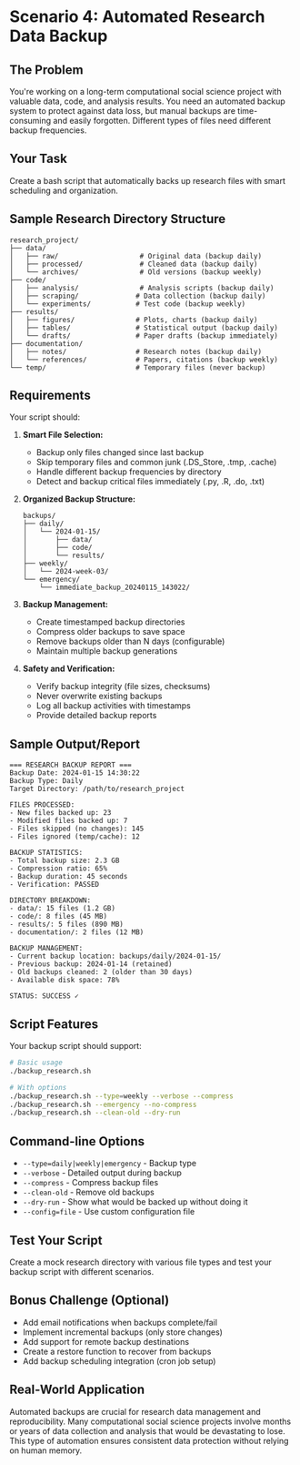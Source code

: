# Scenario 4: Automated Research Data Backup

## The Problem

You're working on a long-term computational social science project with valuable data, code, and analysis results. You need an automated backup system to protect against data loss, but manual backups are time-consuming and easily forgotten. Different types of files need different backup frequencies.

## Your Task

Create a bash script that automatically backs up research files with smart scheduling and organization.

## Sample Research Directory Structure
```
research_project/
├── data/
│   ├── raw/                    # Original data (backup daily)
│   ├── processed/              # Cleaned data (backup daily) 
│   └── archives/               # Old versions (backup weekly)
├── code/
│   ├── analysis/               # Analysis scripts (backup daily)
│   ├── scraping/              # Data collection (backup daily)
│   └── experiments/           # Test code (backup weekly)
├── results/
│   ├── figures/               # Plots, charts (backup daily)
│   ├── tables/                # Statistical output (backup daily)
│   └── drafts/                # Paper drafts (backup immediately)
├── documentation/
│   ├── notes/                 # Research notes (backup daily)
│   └── references/            # Papers, citations (backup weekly)
└── temp/                      # Temporary files (never backup)
```

## Requirements

Your script should:

1. **Smart File Selection:**
   - Backup only files changed since last backup
   - Skip temporary files and common junk (.DS_Store, .tmp, .cache)
   - Handle different backup frequencies by directory
   - Detect and backup critical files immediately (.py, .R, .do, .txt)

2. **Organized Backup Structure:**
   ```
   backups/
   ├── daily/
   │   └── 2024-01-15/
   │       ├── data/
   │       ├── code/
   │       └── results/
   ├── weekly/
   │   └── 2024-week-03/
   └── emergency/
       └── immediate_backup_20240115_143022/
   ```

3. **Backup Management:**
   - Create timestamped backup directories
   - Compress older backups to save space
   - Remove backups older than N days (configurable)
   - Maintain multiple backup generations

4. **Safety and Verification:**
   - Verify backup integrity (file sizes, checksums)
   - Never overwrite existing backups
   - Log all backup activities with timestamps
   - Provide detailed backup reports

## Sample Output/Report
```
=== RESEARCH BACKUP REPORT ===
Backup Date: 2024-01-15 14:30:22
Backup Type: Daily
Target Directory: /path/to/research_project

FILES PROCESSED:
- New files backed up: 23
- Modified files backed up: 7
- Files skipped (no changes): 145
- Files ignored (temp/cache): 12

BACKUP STATISTICS:
- Total backup size: 2.3 GB
- Compression ratio: 65%
- Backup duration: 45 seconds
- Verification: PASSED

DIRECTORY BREAKDOWN:
- data/: 15 files (1.2 GB)
- code/: 8 files (45 MB)
- results/: 5 files (890 MB)
- documentation/: 2 files (12 MB)

BACKUP MANAGEMENT:
- Current backup location: backups/daily/2024-01-15/
- Previous backup: 2024-01-14 (retained)
- Old backups cleaned: 2 (older than 30 days)
- Available disk space: 78%

STATUS: SUCCESS ✓
```

## Script Features

Your backup script should support:

```bash
# Basic usage
./backup_research.sh

# With options
./backup_research.sh --type=weekly --verbose --compress
./backup_research.sh --emergency --no-compress
./backup_research.sh --clean-old --dry-run
```

## Command-line Options
- `--type=daily|weekly|emergency` - Backup type
- `--verbose` - Detailed output during backup
- `--compress` - Compress backup files
- `--clean-old` - Remove old backups
- `--dry-run` - Show what would be backed up without doing it
- `--config=file` - Use custom configuration file

## Test Your Script

Create a mock research directory with various file types and test your backup script with different scenarios.

## Bonus Challenge (Optional)

- Add email notifications when backups complete/fail
- Implement incremental backups (only store changes)
- Add support for remote backup destinations
- Create a restore function to recover from backups
- Add backup scheduling integration (cron job setup)

## Real-World Application

Automated backups are crucial for research data management and reproducibility. Many computational social science projects involve months or years of data collection and analysis that would be devastating to lose. This type of automation ensures consistent data protection without relying on human memory.